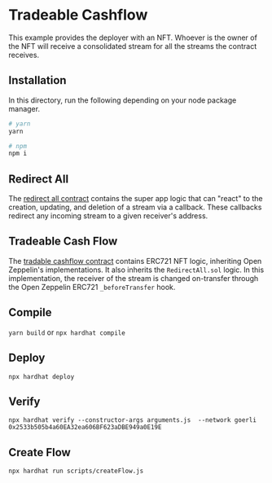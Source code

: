 # Tradeable Cashflow

This example provides the deployer with an NFT. Whoever is the owner
of the NFT will receive a consolidated stream for all the streams the contract
receives.

## Installation

In this directory, run the following depending on your node package manager.

```bash
# yarn
yarn

# npm
npm i
```

## Redirect All

The [redirect all contract](./contracts/RedirectAll.sol) contains the super app
logic that can "react" to the creation, updating, and deletion of a stream via
a callback. These callbacks redirect any incoming stream to a given receiver's
address.

## Tradeable Cash Flow

The [tradable cashflow contract](./contracts/TradeableCashflow.sol) contains
ERC721 NFT logic, inheriting Open Zeppelin's implementations. It also inherits
the `RedirectAll.sol` logic. In this implementation, the receiver of the stream
is changed on-transfer through the Open Zeppelin ERC721 `_beforeTransfer` hook.

## Compile
```yarn build``` or ```npx hardhat compile```

## Deploy
```npx hardhat deploy```

## Verify 
```npx hardhat verify --constructor-args arguments.js  --network goerli 0x2533b505b4a60EA32ea606BF623aDBE949a0E19E```

## Create Flow
```npx hardhat run scripts/createFlow.js```
